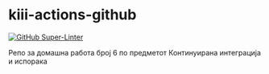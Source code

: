 # kiii-actions-github

[![GitHub Super-Linter](https://github.com/<OWNER>/<REPOSITORY>/workflows/Lint%20Code%20Base/badge.svg)](https://github.com/marketplace/actions/super-linter)

Репо за домашна работа број 6 по предметот Континуирана интеграција и испорака
